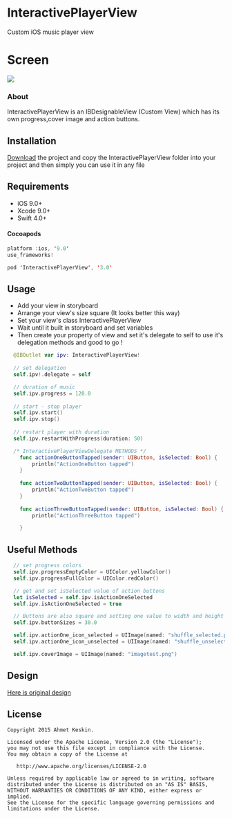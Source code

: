 # InteractivePlayerView

Custom iOS music player view

# Screen

<img src="https://github.com/AhmettKeskin/InteractivePlayerView/blob/master/InteractivePlayerView/Screen.png"/>

### About
InteractivePlayerView is an IBDesignableView (Custom View) which has its own progress,cover image and action buttons.


## Installation
  [Download](https://github.com/AhmettKeskin/InteractivePlayerView/archive/master.zip) the project and copy the InteractivePlayerView folder into your project and then simply you can use it in any file

## Requirements

- iOS 9.0+
- Xcode 9.0+
- Swift 4.0+

#### Cocoapods

```swift
platform :ios, '9.0'
use_frameworks!

pod 'InteractivePlayerView', '3.0'
```
## Usage
- Add your view in storyboard
- Arrange your view's size square (It looks better this way)
- Set your view's class InteractivePlayerView
- Wait until it built in storyboard and set variables
- Then create your property of view and set it's delegate to self to use it's delegation methods and good to go !

``` swift
  @IBOutlet var ipv: InteractivePlayerView!
  
  // set delegation
  self.ipv!.delegate = self

  // duration of music
  self.ipv.progress = 120.0
  
  // start - stop player
  self.ipv.start()
  self.ipv.stop()
  
  // restart player with duration
  self.ipv.restartWithProgress(duration: 50)

  /* InteractivePlayerViewDelegate METHODS */
    func actionOneButtonTapped(sender: UIButton, isSelected: Bool) {
        println("ActionOneButton tapped")
    }
    
    func actionTwoButtonTapped(sender: UIButton, isSelected: Bool) {
        println("ActionTwoButton tapped")
    }
    
    func actionThreeButtonTapped(sender: UIButton, isSelected: Bool) {
        println("ActionThreeButton tapped")

    }

```

## Useful Methods

``` swift
  // set progress colors
  self.ipv.progressEmptyColor = UIColor.yellowColor()
  self.ipv.progressFullColor = UIColor.redColor()

```
``` swift
  // get and set isSelected value of action buttons
  let isSelected = self.ipv.isActionOneSelected
  self.ipv.isActionOneSelected = true
```
```swift
  // Buttons are also square and setting one value to width and height is enough. And also you can set action button's images
  self.ipv.buttonSizes = 30.0

  self.ipv.actionOne_icon_selected = UIImage(named: "shuffle_selected.png")
  self.ipv.actionOne_icon_unselected = UIImage(named: "shuffle_unselected.png")

  self.ipv.coverImage = UIImage(named: "imagetest.png")

```


## Design

[Here is original design](https://www.pinterest.com/pin/400187116866664878/)

License
--------


    Copyright 2015 Ahmet Keskin.

    Licensed under the Apache License, Version 2.0 (the "License");
    you may not use this file except in compliance with the License.
    You may obtain a copy of the License at

       http://www.apache.org/licenses/LICENSE-2.0

    Unless required by applicable law or agreed to in writing, software
    distributed under the License is distributed on an "AS IS" BASIS,
    WITHOUT WARRANTIES OR CONDITIONS OF ANY KIND, either express or implied.
    See the License for the specific language governing permissions and
    limitations under the License.

